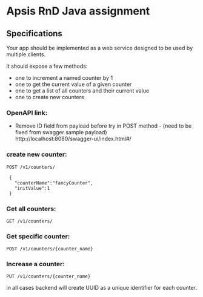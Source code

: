 # Apsis RnD Java assignment
## Specifications
Your app should be implemented as a web service designed to be used by multiple clients.

It should expose a few methods:

- one to increment a named counter by 1
- one to get the current value of a given counter
- one to get a list of all counters and their current value
- one to create new counters

### OpenAPI link: 
 - Remove ID field from payload before try in POST method - (need to be fixed from swagger sample payload)  
http://localhost:8080/swagger-ui/index.html#/


### create new counter:
````
POST /v1/counters/

 {
   "counterName":"fancyCounter",
   "initValue":1
 }
````

### Get all counters:
````
GET /v1/counters/
````

### Get specific counter:
````
POST /v1/counters/{counter_name}
````

### Increase a counter:
````
PUT /v1/counters/{counter_name}
````

in all cases backend will create UUID as a unique identifier for each counter.
